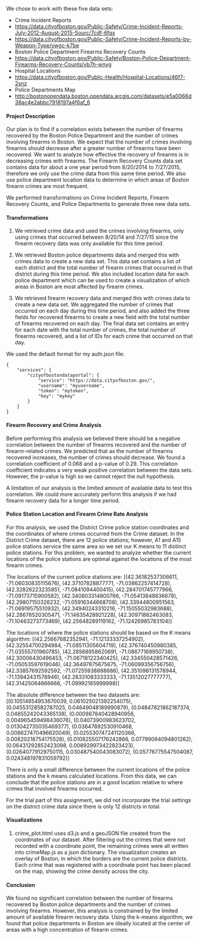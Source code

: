 We chose to work with these five data sets:

* Crime Incident Reports
 * https://data.cityofboston.gov/Public-Safety/Crime-Incident-Reports-July-2012-August-2015-Sourc/7cdf-6fgx
 * https://data.cityofboston.gov/Public-Safety/Crime-Incident-Reports-by-Weapon-Type/vwgc-k7be
* Boston Police Department Firearms Recovery Counts
 * https://data.cityofboston.gov/Public-Safety/Boston-Police-Department-Firearms-Recovery-Counts/vb7h-wnyg
* Hospital Locations
 * https://data.cityofboston.gov/Public-Health/Hospital-Locations/46f7-2snz
* Police Departments Map
 * http://bostonopendata.boston.opendata.arcgis.com/datasets/e5a0066d38ac4e2abbc7918197a4f6af_6

#### Project Description

Our plan is to find if a correlation exists between the number of firearms recovered by the Boston Police Department and the number of crimes involving firearms in Boston. We expect that the number of crimes involving firearms should decrease after a greater number of firearms have been recovered. We want to analyze how effective the recovery of firearms is in decreasing crimes with firearms. The Firearm Recovery Counts data set contains data for about a one year period from 8/20/2014 to 7/27/2015, therefore we only use the crime data from this same time period. We also use police department location data to determine in which areas of Boston firearm crimes are most frequent.

We performed transformations on Crime Incident Reports, Firearm Recovery Counts, and Police Departments to generate three new data sets.

#### Transformations

1. We retrieved crime data and used the crimes involving firearms, only using crimes that occurred between 8/20/14 and 7/27/15 since the firearm recovery data was only available for this time period.

2. We retrieved Boston police departments data and merged this with crimes data to create a new data set. This data set contains a list of each district and the total number of firearm crimes that occurred in that district during this time period. We also included location data for each police department which can be used to create a visualization of which areas in Boston are most affected by firearm crimes.

3. We retrieved firearm recovery data and merged this with crimes data to create a new data set.  We aggregated the number of crimes that occurred on each day during this time period, and also added the three fields for recovered firearms to create a new field with the total number of firearms recovered on each day. The final data set contains an entry for each date with the total number of crimes, the total number of firearms recovered, and a list of IDs for each crime that occurred on that day.

We used the default format for my auth.json file:
```
{
	"services": {
		"cityofbostondataportal": {
			"service": "https://data.cityofboston.gov/",
			"username": "myusername",
			"token": "mytoken",
			"key": "mykey"
		}
	}
}
```

#### Firearm Recovery and Crime Analysis

Before performing this analysis we believed there should be a negative correlation between the number of firearms recovered and the number of firearm-related crimes. We predicted that as the number of firearms recovered increases, the number of crimes should decrease. We found a correlation coefficient of 0.068 and a p-value of 0.29. This correlation coefficient indicates a very weak positive correlation between the data sets. However, the p-value is high so we cannot reject the null hypothesis.

A limitation of our analysis is the limited amount of available data to test this correlation. We could more accurately perform this analysis if we had firearm recovery data for a longer time period.

#### Police Station Location and Firearm Crime Rate Analysis

For this analysis, we used the District Crime police station coordinates and the coordinates of where crimes occurred from the Crime dataset. In the District Crime dataset, there are 12 police stations; however, A1 and A15 police stations service the same area so we set our K means to 11 distinct police stations.  For this problem, we wanted to analyze whether the current locations of the police stations are optimal against the locations of the most firearm crimes.

The locations of the current police stations are:
[(42.36182537306611, -71.06030835115676), (42.37107828877771, -71.03862257414728),
 (42.32826223235851, -71.0841094400415), (42.284701745777966, -71.09173715900582),
 (42.340803314800766, -71.05413848836878), (42.29807150326232, -71.05916344668708),
 (42.33944800951563, -71.06919575510932), (42.34940243310216, -71.15055032983688),
 (42.28678520305471, -71.14835428921228), (42.30971862463083, -71.10463273773469),
 (42.25648289119162, -71.12426985783104)]

 The locations of where the police stations should be based on the K means algorithm:
 [(42.25667682352941, -71.12133337254902), (42.32554700294984, -71.08511305604719),
 (42.376740450980385, -71.03555701960785), (42.28568958620691, -71.08677169950738),
 (42.30006430496453, -71.06718122340425), (42.334550428571426, -71.05053597619046),
 (42.36497875675675, -71.06099356756756), (42.33857692592592, -71.07255938888886),
 (42.351098131578944, -71.13942431578946), (42.28331083333333, -71.13512027777777),
 (42.31425064666666, -71.09992165999998)]

 The absolute difference between the two datasets are:
 [(0.10514854953670039, 0.061025021392254075), (0.04553128582787025, 0.04649048189990879),
  (0.04847821862187374, 0.04855242043365138), (0.000987840428940956, 0.004965459498436076),
  (0.04073900983623702, 0.013042735035469377), (0.03647892530910468, 0.008627470496620049),
  (0.025530747241120366, 0.00820218754175528), (0.010825507176242866, 0.07799094094801262),
  (0.06431292852423098, 0.008929973422823423), (0.02640779129750115, 0.030487540043083072),
  (0.05776775547504087, 0.024348197831059792)]

  There is only a small difference between the current locations of the police stations and the k means calculated locations.  From this data, we can conclude that the police stations are in a good location relative to where crimes that involved firearms occurred.

  For the trial part of this assignment, we did not incorporate the trial settings on the district crime data since there is only 12 districts in total. 

#### Visualizations

1.  crime_plot.html uses d3.js and a geoJSON file created from the coordinates of our dataset.  After filtering out the crimes that were not recorded with a coordinate point, the remaining crimes were all written into crimeMap.js as a json dictionary.  The visualization creates an overlay of Boston, in which the borders are the current police districts.  Each crime that was registered with a coordinate point has been placed on the map, showing the crime density across the city.



#### Conclusion

We found no significant correlation between the number of firearms recovered by Boston police departments and the number of crimes involving firearms. However, this analysis is constrained by the limited amount of available firearm recovery data. Using the k-means algorithm, we found that police departments in Boston are ideally located at the center of areas with a high concentration of firearm crimes.

